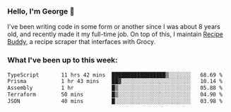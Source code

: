 ### Hello, I'm George 👋

I've been writing code in some form or another since I was about 8 years old, and recently made it my full-time job. On top of this, I maintain [Recipe Buddy](https://github.com/georgegebbett/recipe-buddy), a recipe scraper that interfaces with Grocy.  

<!--
**georgegebbett/georgegebbett** is a ✨ _special_ ✨ repository because its `README.md` (this file) appears on your GitHub profile.

Here are some ideas to get you started:

- 🔭 I’m currently working on ...
- 🌱 I’m currently learning ...
- 👯 I’m looking to collaborate on ...
- 🤔 I’m looking for help with ...
- 💬 Ask me about ...
- 📫 How to reach me: ...
- 😄 Pronouns: ...
- ⚡ Fun fact: ...
-->

### What I've been up to this week:
<!--START_SECTION:waka-->

```txt
TypeScript       11 hrs 42 mins  █████████████████▒░░░░░░░   68.69 %
Prisma           1 hr 43 mins    ██▓░░░░░░░░░░░░░░░░░░░░░░   10.14 %
Assembly         1 hr            █▒░░░░░░░░░░░░░░░░░░░░░░░   05.88 %
Terraform        50 mins         █▒░░░░░░░░░░░░░░░░░░░░░░░   04.90 %
JSON             40 mins         █░░░░░░░░░░░░░░░░░░░░░░░░   03.98 %
```

<!--END_SECTION:waka-->
